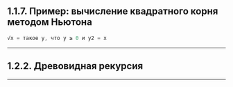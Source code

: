 ## 1.1.7. Пример: вычисление квадратного корня методом Ньютона

```js
√x = такое y, что y ≥ 0 и y2 = x
```

---

## 1.2.2. Древовидная рекурсия

---

